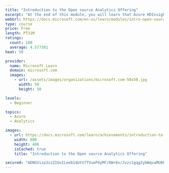 ```yaml
---
title: "Introduction to the Open source Analytics Offering"
excerpt: "At the end of this module, you will learn that Azure HDInsight is a fully managed cloud service that enables you to efficiently process massive amounts of data using the most popular open source frameworks."
webUrl: https://docs.microsoft.com/en-us/learn/modules/intro-open-source-analytics-offering/
type: course
price: Free
length: PT31M
ratings:
  count: 168
  average: 4.577381
heat: 50

provider:
  name: Microsoft Learn
  domain: microsoft.com
  images:
    - url: /assets/images/organizations/microsoft.com-50x50.jpg
      width: 50
      height: 50

levels:
  - Beginner

topics:
  - Azure
  - Analytics

images:
  - url: https://docs.microsoft.com/learn/achievements/introduction-to-the-open-source-analytics-offering-social.png
    width: 800
    height: 400
    isCached: true
    title: "Introduction to the Open source Analytics Offering"

secured: "ADNGVizp3zzZIUoILeeb14UtV7TVueP4yMF/OW+8v/Jvzs1gqg2ybWqvaMU0F13wD6g210qoeLjYf8DfCwHyQ7r2uGGBS6zFBV8FGb87bHFBPmquMUIrb33fIJCBV7J1wXPlxHaXtYW5cirYFdQfdRswbaXi8H9/YeDneWAyFjFGdKp95CK+H1XV18xO+woYBfHX/LJCXbp4xefYUOE6WQfQMHMy5v3GQNXL25Uj121CmPIyyHXKFtzcl2VX9Hbnfbb4s53Ql4ynMvOWqoo0RWp82kU3+bUlV3RpHkLN0o2D8EJS1ic5tnysKvquH9alyyqqh5SqPYBFMK8U5whNw6DhRh5ZBN8tkyGYH7yI6DPyRCWjV9STJ0GuY1bJp0dcZuWLBfXvN2RMWODrvdn1XA==;mcr8PueJLqECmFC8FOlrmg=="
---
```


